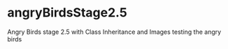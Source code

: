 # angryBirdsStage2.5
Angry Birds stage 2.5 with Class Inheritance and Images
testing the angry birds